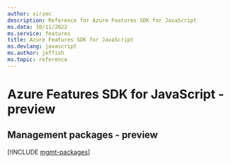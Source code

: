 ```yaml
---
author: xirzec
description: Reference for Azure Features SDK for JavaScript
ms.data: 10/11/2022
ms.service: features
title: Azure Features SDK for JavaScript
ms.devlang: javascript
ms.author: jeffish
ms.topic: reference
---
```

# Azure Features SDK for JavaScript - preview

## Management packages - preview
[!INCLUDE [mgmt-packages](features-mgmt-index.md)]